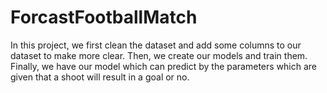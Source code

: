 # ForcastFootballMatch


In this project, we first clean the dataset and add some columns to our dataset to make more clear. Then, we create our models and train them. Finally, we have our model which can predict by the parameters which are given that a shoot will result in a goal or no.
